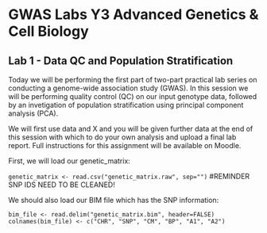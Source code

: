 # GWAS Labs Y3 Advanced Genetics & Cell Biology
## Lab 1 - Data QC and Population Stratification

Today we will be performing the first part of two-part practical lab series on conducting a genome-wide association study (GWAS). In this session we will be performing quality control (QC) on our input genotype data, followed by an invetigation of population stratification using principal component analysis (PCA). 

We will first use data and X and you will be given further data at the end of this session with which to do your own analysis and upload a final lab report. Full instructions for this assignment will be available on Moodle. 

First, we will load our genetic_matrix: 

`genetic_matrix <- read.csv("genetic_matrix.raw", sep="")` #REMINDER SNP IDS NEED TO BE CLEANED!

We should also load our BIM file which has the SNP information:

`bim_file <- read.delim("genetic_matrix.bim", header=FALSE)`
`colnames(bim_file) <- c("CHR", "SNP", "CM", "BP", "A1", "A2")`

